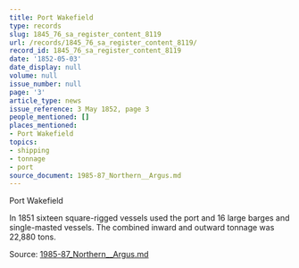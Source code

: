 ```yaml
---
title: Port Wakefield
type: records
slug: 1845_76_sa_register_content_8119
url: /records/1845_76_sa_register_content_8119/
record_id: 1845_76_sa_register_content_8119
date: '1852-05-03'
date_display: null
volume: null
issue_number: null
page: '3'
article_type: news
issue_reference: 3 May 1852, page 3
people_mentioned: []
places_mentioned:
- Port Wakefield
topics:
- shipping
- tonnage
- port
source_document: 1985-87_Northern__Argus.md
---
```


Port Wakefield

In 1851 sixteen square-rigged vessels used the port and 16 large barges and single-masted vessels.  The combined inward and outward tonnage was 22,880 tons.

Source: [1985-87_Northern__Argus.md](/downloads/markdown/1985-87_Northern__Argus.md)
